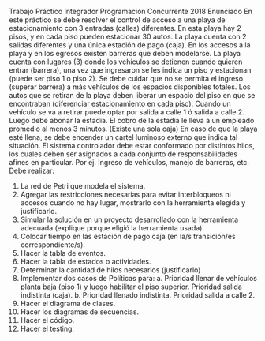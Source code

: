 Trabajo Práctico Integrador Programación Concurrente 2018
Enunciado
En este práctico se debe resolver el control de acceso a una playa de estacionamiento con 3 entradas
(calles) diferentes. En esta playa hay 2 pisos, y en cada piso pueden estacionar 30 autos. La playa
cuenta con 2 salidas diferentes y una única estación de pago (caja). En los accesos a la playa y en
los egresos existen barreras que deben modelarse.
La playa cuenta con lugares (3) donde los vehículos se detienen cuando quieren entrar (barrera), una
vez que ingresaron se les indica un piso y estacionan (puede ser piso 1 o piso 2). Se debe cuidar que
no se permita el ingreso (superar barrera) a más vehículos de los espacios disponibles totales.
Los autos que se retiran de la playa deben liberar un espacio del piso en que se encontraban
(diferenciar estacionamiento en cada piso). Cuando un vehículo se va a retirar puede optar por
salida a calle 1 ó salida a calle 2.
Luego debe abonar la estadía. El cobro de la estadía le lleva a un empleado promedio al menos 3
minutos. (Existe una sola caja)
En caso de que la playa esté llena, se debe encender un cartel luminoso externo que indica tal
situación.
El sistema controlador debe estar conformado por distintos hilos, los cuales deben ser asignados a
cada conjunto de responsabilidades afines en particular. Por ej. Ingreso de vehículos, manejo de
barreras, etc.
Debe realizar:
1. La red de Petri que modela el sistema.
2. Agregar las restricciones necesarias para evitar interbloqueos ni accesos cuando no hay
lugar, mostrarlo con la herramienta elegida y justificarlo.
3. Simular la solución en un proyecto desarrollado con la herramienta adecuada (explique
porque eligió la herramienta usada).
4. Colocar tiempo en las estación de pago caja (en la/s transición/es correspondiente/s).
5. Hacer la tabla de eventos.
6. Hacer la tabla de estados o actividades.
7. Determinar la cantidad de hilos necesarios (justificarlo)
8. Implementar dos casos de Políticas para:
a. Prioridad llenar de vehículos planta baja (piso 1) y luego habilitar el piso
superior. Prioridad salida indistinta (caja).
b. Prioridad llenado indistinta. Prioridad salida a calle 2.
9. Hacer el diagrama de clases.
10. Hacer los diagramas de secuencias.
11. Hacer el código.
12. Hacer el testing.

